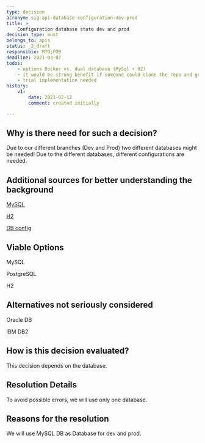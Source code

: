 ```yaml
---
type: decision
acronym: sig-api-database-configuration-dev-prod
title: > 
    Configuration database state dev and prod
decision_type: must
belongs_to: apis
status: _2_draft
responsible: MTO;FOB
deadline: 2021-03-02
todos: 
    - options Docker vs. dual database (MySql + H2)
    - it would be strong benefit if someone could clone the repo and get started right away (with H2)
    - trial implementation needed
history:
    v1:
        date: 2021-02-12
        comment: created initially

---
```


## Why is there need for such a decision?
Due to our different branches (Dev and Prod) two different databases might be needed! Due to the different databases, different configurations are needed.

## Additional sources for better understanding the background
[MySQL](https://www.mysql.com/de/)

[H2](https://www.h2database.com/html/main.html)

[DB config](https://evatool.github.io/fae-architecture-log/decisions/sig-api-database.html)

## Viable Options
MySQL

PostgreSQL

H2

## Alternatives not seriously considered
Oracle DB

IBM DB2

## How is this decision evaluated?
This decision depends on the database.

## Resolution Details
To avoid possible errors, we will use only one database.

## Reasons for the resolution
We will use MySQL DB as Database for dev and prod.


